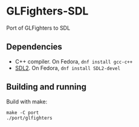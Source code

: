 # GLFighters-SDL

Port of GLFighters to SDL

## Dependencies

* C++ compiler. On Fedora, `dnf install gcc-c++`
* [SDL2](https://www.libsdl.org/). On Fedora, `dnf install SDL2-devel`

## Building and running

Build with make:
```
make -C port
./port/glfighters
```

